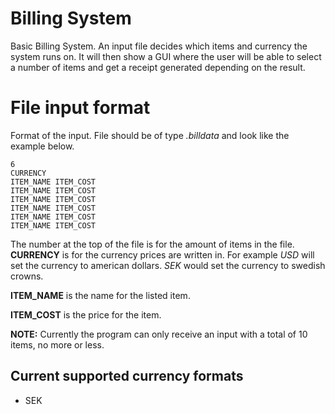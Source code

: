 # Billing System
Basic Billing System. An input file decides which items and currency the system runs on. It will then show a GUI where the user will be able to select a number of items and get a receipt generated depending on the result.

# File input format
Format of the input. File should be of type *.billdata* and look like the example below.
```
6
CURRENCY
ITEM_NAME ITEM_COST
ITEM_NAME ITEM_COST
ITEM_NAME ITEM_COST
ITEM_NAME ITEM_COST
ITEM_NAME ITEM_COST
ITEM_NAME ITEM_COST
```
The number at the top of the file is for the amount of items in the file.
**CURRENCY** is for the currency prices are written in. For example *USD* will set the currency to american dollars. *SEK* would set the currency to swedish crowns.

**ITEM_NAME** is the name for the listed item.

**ITEM_COST** is the price for the item.

**NOTE:** Currently the program can only receive an input with a total of 10 items, no more or less.

## Current supported currency formats
* SEK